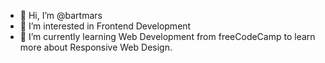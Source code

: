 - 👋 Hi, I’m @bartmars
- 👀 I’m interested in Frontend Development
- 🌱 I’m currently learning Web Development from freeCodeCamp to learn more about Responsive Web Design.


<!---
bartmars/bartmars is a ✨ special ✨ repository because its `README.md` (this file) appears on your GitHub profile.
You can click the Preview link to take a look at your changes.
--->
